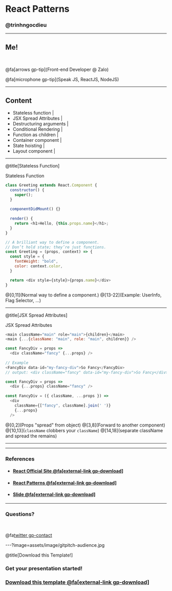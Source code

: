 # React Patterns

### @trinhngocdieu

---

## Me!

<br>

@fa[arrows gp-tip](Front-end Developer @ Zalo)

@fa[microphone gp-tip](Speak JS, ReactJS, NodeJS)

---

## Content

- Stateless function |
- JSX Spread Attributes |
- Destructuring arguments |
- Conditional Rendering |
- Function as children |
- Container component |
- State hoisting |
- Layout component |


---

@title[Stateless Function]

<p><span class="slide-title">Stateless Function</span></p>

```javascript
class Greeting extends React.Component {
  constructor() {
    super();
  }
  
  componentDidMount() {}
  
  render() {
    return <h1>Hello, {this.props.name}</h1>;
  }
}

// A brilliant way to define a component.
// Don’t hold state; they’re just functions.
const Greeting = (props, context) => {
  const style = {
    fontWeight: "bold",
    color: context.color,
  }

  return <div style={style}>{props.name}</div>
}
```

@[0,11](Normal way to define a component.)
@[13-22](Example: UserInfo, Flag Selector, ...)

---

@title[JSX Spread Attributes]

<p><span class="slide-title">JSX Spread Attributes</span></p>

```javascript
<main className="main" role="main">{children}</main>
<main {...{className: "main", role: "main", children}} />

const FancyDiv = props =>
  <div className="fancy" {...props} />
  
// Example
<FancyDiv data-id="my-fancy-div">So Fancy</FancyDiv>
// output: <div className="fancy" data-id="my-fancy-div">So Fancy</div>

const FancyDiv = props =>
  <div {...props} className="fancy" />
  
const FancyDiv = ({ className, ...props }) =>
  <div
    className={["fancy", className].join(' ')}
    {...props}
  />
```

@[0,2](Props "spread" from object)
@[3,8](Forward to another component)
@[10,13](`className` clobbers your `className`)
@[14,18](separate className and spread the remains)

---


---

### References

- #### [React Official Site  @fa[external-link gp-download]](https://gitpitch.com/gitpitch/templates/blue)
- #### [React Patterns @fa[external-link gp-download]](https://gitpitch.com/gitpitch/templates/blue?p=codemax)
- #### [Slide @fa[external-link gp-download]](https://gitpitch.com/gitpitch/templates/blue?p=speaker)

---

### Questions?

<br>

@fa[twitter gp-contact](@trinhngocdieu)


---?image=assets/image/gitpitch-audience.jpg

@title[Download this Template!]

### <span class="white">Get your presentation started!</span>
### [Download this template @fa[external-link gp-download]](https://gitpitch.com/template/download/blue)


